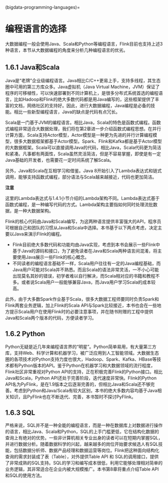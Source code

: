 (bigdata-programming-languages)=
# 编程语言的选择

大数据编程一般会使用Java、Scala和Python等编程语言，Flink目前也支持上述3种语言，本节从大数据编程的角度来分析几种编程语言的优劣。

## 1.6.1 Java和Scala

Java是“老牌”企业级编程语言。Java相比C/C++更易上手，支持多线程，其生态圈中可用的第三方库众多。Java虚拟机（Java Virtual Machine，JVM）保证了程序的可移植性，可以快速部署到不同计算机上，是很多分布式系统首选的编程语言，比如Hadoop和Flink的绝大多数代码都是用Java编写的，这些框架提供了丰富的文档，网络社区的支持好。因此，进行大数据编程，Java编程是必备的技能。相比一些新型编程语言，Java的缺点是代码有点冗长。

Scala是一门基于JVM的编程语言。相比Java，Scala的特色是函数式编程。函数式编程非常适合大数据处理，我们将在第2章进一步介绍函数式编程思想。在并行计算方面，Scala支持Actor模型，Actor模型是一种更为先进的并行计算编程模型，很多大数据框架都基于Actor模型。Spark、Flink和Kafka都是基于Actor模型的大数据框架。Scala可以直接调用Java的代码，相比Java，Scala代码更为简洁和紧凑。凡事都有两面性，Scala虽然灵活简洁，但是不容易掌握，即使是有一定Java基础的开发者，也需要花一定时间系统了解Scala。

另外，Java和Scala在互相学习和借鉴。Java 8开始引入了Lambda表达式和链式调用，能够支持函数式编程，部分语法与Scala越来越接近，代码也更加简洁。

**注意**

这里的Lambda表达式与1.4.1小节介绍的Lambda架构不同。Lambda表达式基于函数式编程，是一种编写代码的方式。Lambda架构主要指如何同时处理流批数据，是一种大数据架构。

Flink的核心代码由Java和Scala编写，为这两种语言提供丰富强大的API，程序员可根据自己和团队的习惯从Java和Scala中选择。本书基于以下两点考虑，决定主要以Java来演示Flink的编程。

- Flink目前绝大多数代码和功能均由Java实现，考虑到本书会展示一些Flink中基于Java的源码和接口，为了避免读者在Java和Scala两种语言间混淆，将主要使用Java展示一些Flink的核心概念。
- 不同读者的编程语言基础不一样，Scala用户往往有一定的Java编程基础，而Java用户可能对Scala并不熟悉。而且Scala的语法非常灵活，一不小心可能出现莫名其妙的错误，初学者难以自行解决，而Scala相对应的书籍和教程不多。或者说Scala用户一般能够兼容Java，而Java用户学习Scala的成本较高。

此外，由于大多数Spark作业基于Scala，很多大数据工程师要同时负责Spark和Flink两套业务逻辑，加上Flink的Scala API与Spark比较接近，本书也会在一些地方提示Scala用户在使用Flink时的必要注意事项，并在随书附赠的工程中提供Java和Scala两个版本的代码，方便读者学习。

## 1.6.2 Python

Python无疑是近几年来编程语言界的“明星”。Python简单易用，有大量第三方库，支持Web、科学计算和机器学习，被广泛应用到人工智能领域。大数据生态圈的各项技术对Python支持力度也很大，Hadoop、Spark、Kafka、HBase等技术都有Python版本的API。鉴于Python在机器学习和大数据领域的流行程度，Flink社区非常重视对Python API的支持，正在积极完善Flink的Python接口。相比Java和Scala，Python API还处于完善阶段，迭代速度非常快。Flink的Python API名为PyFlink，是在1.9版本之后逐渐完善的，但相比Java和Scala还不够完善。考虑到Python和Java/Scala有较大区别，本书的绝大多数内容均基于Java相关知识，且PyFlink也在不断迭代、完善，本书暂时不探讨PyFlink。

## 1.6.3 SQL

严格来说，SQL并不是一种全能的编程语言，而是一种在数据库上对数据进行操作的语言，相比Java、Scala和Python，SQL的上手门槛更低，它在结构化数据的查询上有绝对的优势。一些非计算机相关专业出身的读者可以在短期内掌握SQL，并进行数据分析。随着数据科学的兴起，越来越多的岗位开始要求候选人有SQL技能，包括数据分析师、数据产品经理和数据运营等岗位。Flink把这种面向结构化查询的需求封装成了表（Table），对外提供Table API 和 SQL的调用接口，提供了非常成熟的SQL支持。SQL的学习和编写成本很低，利用它能够处理相对简单的业务逻辑，其非常适合在企业内被大规模推广。本书第8章将重点介绍Table API 和SQL的使用方法。
